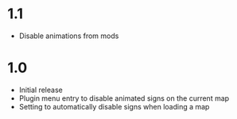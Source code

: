 # 1.1
* Disable animations from mods


# 1.0
* Initial release
* Plugin menu entry to disable animated signs on the current map
* Setting to automatically disable signs when loading a map
